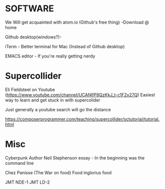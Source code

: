 # SOFTWARE

We Will get acquainted with atom.io (Github's free thing) -Download @ home

Github desktop(windows?)- 

iTerm - Better terminal for Mac (Instead of Github desktop)

EMACS editor - If you're really getting nerdy

# Supercollider
Eli Fieldsteel on Youtube (https://www.youtube.com/channel/UCAf4fP8QzKkJ_t-c1F2v27Q)
Easiest way to learn and get stuck in with supercolider

Just generally a youtube search will go the distance

https://composerprogrammer.com/teaching/supercollider/sctutorial/tutorial.html

# Misc

Cyberpunk Author
Neil Stephenson essay - In the beginning was the command line

Chez Panisse (The War on food)
Food inglorius food

JMT NDE-1
JMT LD-2
